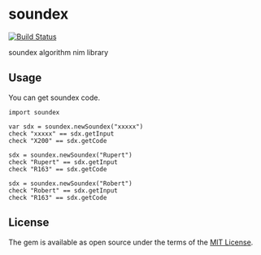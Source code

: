 # soundex
[![Build Status](https://travis-ci.org/Kashiwara0205/soundex.svg?branch=master)](https://travis-ci.org/Kashiwara0205/soundex)

soundex algorithm nim library

## Usage
You can get soundex code.
```
import soundex

var sdx = soundex.newSoundex("xxxxx")
check "xxxxx" == sdx.getInput
check "X200" == sdx.getCode

sdx = soundex.newSoundex("Rupert")
check "Rupert" == sdx.getInput
check "R163" == sdx.getCode

sdx = soundex.newSoundex("Robert")
check "Robert" == sdx.getInput
check "R163" == sdx.getCode
```

## License
The gem is available as open source under the terms of the [MIT License](http://opensource.org/licenses/MIT).
